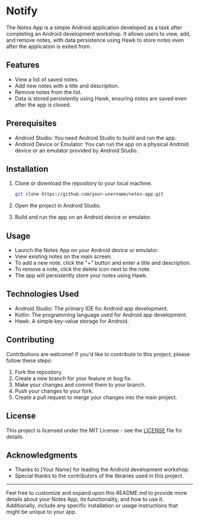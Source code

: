 # Notify

The Notes App is a simple Android application developed as a task after completing an Android development workshop. It allows users to view, add, and remove notes, with data persistence using Hawk to store notes even after the application is exited from.

## Features

- View a list of saved notes.
- Add new notes with a title and description.
- Remove notes from the list.
- Data is stored persistently using Hawk, ensuring notes are saved even after the app is closed.

## Prerequisites

- Android Studio: You need Android Studio to build and run the app.
- Android Device or Emulator: You can run the app on a physical Android device or an emulator provided by Android Studio.

## Installation

1. Clone or download the repository to your local machine.

   ```bash
   git clone https://github.com/your-username/notes-app.git
   ```

2. Open the project in Android Studio.

3. Build and run the app on an Android device or emulator.

## Usage

- Launch the Notes App on your Android device or emulator.
- View existing notes on the main screen.
- To add a new note, click the "+" button and enter a title and description.
- To remove a note, click the delete icon next to the note.
- The app will persistently store your notes using Hawk.

## Technologies Used

- Android Studio: The primary IDE for Android app development.
- Kotlin: The programming language used for Android app development.
- Hawk: A simple key-value storage for Android.

## Contributing

Contributions are welcome! If you'd like to contribute to this project, please follow these steps:

1. Fork the repository.
2. Create a new branch for your feature or bug fix.
3. Make your changes and commit them to your branch.
4. Push your changes to your fork.
5. Create a pull request to merge your changes into the main project.

## License

This project is licensed under the MIT License - see the [LICENSE](LICENSE) file for details.

## Acknowledgments

- Thanks to [Your Name] for leading the Android development workshop.
- Special thanks to the contributors of the libraries used in this project.

---

Feel free to customize and expand upon this README.md to provide more details about your Notes App, its functionality, and how to use it. Additionally, include any specific installation or usage instructions that might be unique to your app.
